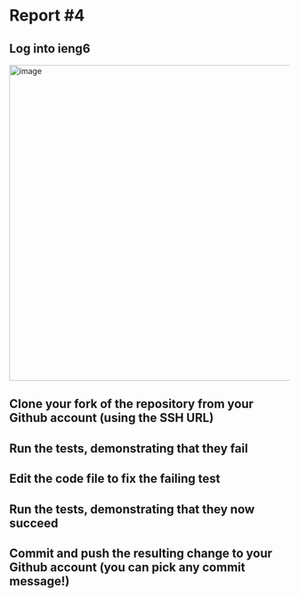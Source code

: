 # Report #4
## Log into ieng6
<img width="566" alt="image" src="https://github.com/gcardenasortiz/cse15l-lab-reports-WI24/assets/156359594/2418aab5-dcf0-4532-b1c0-605fab795ae6">



## Clone your fork of the repository from your Github account (using the SSH URL)



## Run the tests, demonstrating that they fail



## Edit the code file to fix the failing test



## Run the tests, demonstrating that they now succeed



## Commit and push the resulting change to your Github account (you can pick any commit message!)


